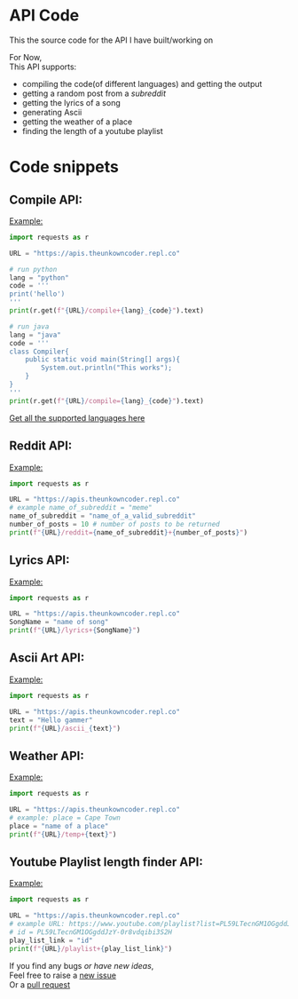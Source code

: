 # API Code
This the source code for the API I have built/working on

For Now, <br>
This API supports:

  + compiling the code(of different languages) and getting the output
  + getting a random post from a _subreddit_
  + getting the lyrics of a song
  + generating Ascii
  + getting the weather of a place
  + finding the length of a youtube playlist

# Code snippets
## Compile API:
<a href="https://apis.theunkowncoder.repl.co/compile=python_print('This works')">
  Example:
</a>

```py
import requests as r

URL = "https://apis.theunkowncoder.repl.co"

# run python
lang = "python"
code = '''
print('hello')
'''
print(r.get(f"{URL}/compile+{lang}_{code}").text)

# run java
lang = "java"
code = '''
class Compiler{
    public static void main(String[] args){
        System.out.println("This works");
    }
}
'''
print(r.get(f"{URL}/compile={lang}_{code}").text)
```

<a href="https://apis.theunkowncoder.repl.co/compile=support_support">
  Get all the supported languages here
</a>

## Reddit API:
<a href="https://apis.theunkowncoder.repl.co/reddit=meme+10">
  Example:
</a>

```py
import requests as r

URL = "https://apis.theunkowncoder.repl.co"
# example name_of_subreddit = "meme"
name_of_subreddit = "name_of_a_valid_subreddit" 
number_of_posts = 10 # number of posts to be returned
print(f"{URL}/reddit={name_of_subreddit}+{number_of_posts}")
```

## Lyrics API:
<a href="https://apis.theunkowncoder.repl.co/lyrics+falling">
  Example: 
</a>

```py
import requests as r

URL = "https://apis.theunkowncoder.repl.co"
SongName = "name of song"
print(f"{URL}/lyrics+{SongName}")
```

## Ascii Art API:
<a href="https://apis.theunkowncoder.repl.co/ascii_hello">
  Example:
</a>

```py
import requests as r

URL = "https://apis.theunkowncoder.repl.co"
text = "Hello gammer"
print(f"{URL}/ascii_{text}")
```

## Weather API:
<a href="https://apis.theunkowncoder.repl.co/temp+Cape Town">
  Example:
</a>

```py
import requests as r

URL = "https://apis.theunkowncoder.repl.co"
# example: place = Cape Town
place = "name of a place"
print(f"{URL}/temp+{text}")
```

## Youtube Playlist length finder API:
<a href="https://apis.theunkowncoder.repl.co/playlist+PL59LTecnGM1OGgddJzY-0r8vdqibi3S2H">
  Example: 
</a>

```py
import requests as r

URL = "https://apis.theunkowncoder.repl.co"
# example URL: https://www.youtube.com/playlist?list=PL59LTecnGM1OGgddJzY-0r8vdqibi3S2H
# id = PL59LTecnGM1OGgddJzY-0r8vdqibi3S2H
play_list_link = "id"
print(f"{URL}/playlist+{play_list_link}")
```

If you find any bugs _or have new ideas_, <br> 
Feel free to raise a 
  <a href="https://github.com/JagTheFriend/APICode/issues"> 
    new issue 
  </a> <br>
Or a
  <a href="https://github.com/JagTheFriend/APICode/pulls">
    pull request
  </a>
